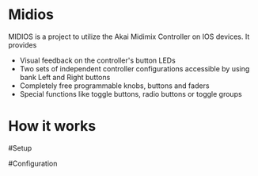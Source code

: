 # Midios
MIDIOS is a project to utilize the Akai Midimix Controller on IOS devices. It provides

- Visual feedback on the controller's button LEDs
- Two sets of independent controller configurations accessible by using bank Left and Right buttons
- Completely free programmable knobs, buttons and faders
- Special functions like toggle buttons, radio buttons or toggle groups

# How it works

#Setup

#Configuration
